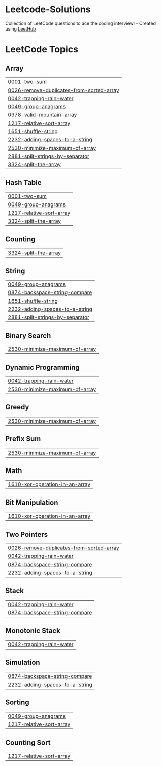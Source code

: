 # Leetcode-Solutions
Collection of LeetCode questions to ace the coding interview! - Created using [LeetHub](https://github.com/QasimWani/LeetHub)

<!---LeetCode Topics Start-->
# LeetCode Topics
## Array
|  |
| ------- |
| [0001-two-sum](https://github.com/Swaminathan-5/Leetcode-Solutions/tree/master/0001-two-sum) |
| [0026-remove-duplicates-from-sorted-array](https://github.com/Swaminathan-5/Leetcode-Solutions/tree/master/0026-remove-duplicates-from-sorted-array) |
| [0042-trapping-rain-water](https://github.com/Swaminathan-5/Leetcode-Solutions/tree/master/0042-trapping-rain-water) |
| [0049-group-anagrams](https://github.com/Swaminathan-5/Leetcode-Solutions/tree/master/0049-group-anagrams) |
| [0978-valid-mountain-array](https://github.com/Swaminathan-5/Leetcode-Solutions/tree/master/0978-valid-mountain-array) |
| [1217-relative-sort-array](https://github.com/Swaminathan-5/Leetcode-Solutions/tree/master/1217-relative-sort-array) |
| [1651-shuffle-string](https://github.com/Swaminathan-5/Leetcode-Solutions/tree/master/1651-shuffle-string) |
| [2232-adding-spaces-to-a-string](https://github.com/Swaminathan-5/Leetcode-Solutions/tree/master/2232-adding-spaces-to-a-string) |
| [2530-minimize-maximum-of-array](https://github.com/Swaminathan-5/Leetcode-Solutions/tree/master/2530-minimize-maximum-of-array) |
| [2881-split-strings-by-separator](https://github.com/Swaminathan-5/Leetcode-Solutions/tree/master/2881-split-strings-by-separator) |
| [3324-split-the-array](https://github.com/Swaminathan-5/Leetcode-Solutions/tree/master/3324-split-the-array) |
## Hash Table
|  |
| ------- |
| [0001-two-sum](https://github.com/Swaminathan-5/Leetcode-Solutions/tree/master/0001-two-sum) |
| [0049-group-anagrams](https://github.com/Swaminathan-5/Leetcode-Solutions/tree/master/0049-group-anagrams) |
| [1217-relative-sort-array](https://github.com/Swaminathan-5/Leetcode-Solutions/tree/master/1217-relative-sort-array) |
| [3324-split-the-array](https://github.com/Swaminathan-5/Leetcode-Solutions/tree/master/3324-split-the-array) |
## Counting
|  |
| ------- |
| [3324-split-the-array](https://github.com/Swaminathan-5/Leetcode-Solutions/tree/master/3324-split-the-array) |
## String
|  |
| ------- |
| [0049-group-anagrams](https://github.com/Swaminathan-5/Leetcode-Solutions/tree/master/0049-group-anagrams) |
| [0874-backspace-string-compare](https://github.com/Swaminathan-5/Leetcode-Solutions/tree/master/0874-backspace-string-compare) |
| [1651-shuffle-string](https://github.com/Swaminathan-5/Leetcode-Solutions/tree/master/1651-shuffle-string) |
| [2232-adding-spaces-to-a-string](https://github.com/Swaminathan-5/Leetcode-Solutions/tree/master/2232-adding-spaces-to-a-string) |
| [2881-split-strings-by-separator](https://github.com/Swaminathan-5/Leetcode-Solutions/tree/master/2881-split-strings-by-separator) |
## Binary Search
|  |
| ------- |
| [2530-minimize-maximum-of-array](https://github.com/Swaminathan-5/Leetcode-Solutions/tree/master/2530-minimize-maximum-of-array) |
## Dynamic Programming
|  |
| ------- |
| [0042-trapping-rain-water](https://github.com/Swaminathan-5/Leetcode-Solutions/tree/master/0042-trapping-rain-water) |
| [2530-minimize-maximum-of-array](https://github.com/Swaminathan-5/Leetcode-Solutions/tree/master/2530-minimize-maximum-of-array) |
## Greedy
|  |
| ------- |
| [2530-minimize-maximum-of-array](https://github.com/Swaminathan-5/Leetcode-Solutions/tree/master/2530-minimize-maximum-of-array) |
## Prefix Sum
|  |
| ------- |
| [2530-minimize-maximum-of-array](https://github.com/Swaminathan-5/Leetcode-Solutions/tree/master/2530-minimize-maximum-of-array) |
## Math
|  |
| ------- |
| [1610-xor-operation-in-an-array](https://github.com/Swaminathan-5/Leetcode-Solutions/tree/master/1610-xor-operation-in-an-array) |
## Bit Manipulation
|  |
| ------- |
| [1610-xor-operation-in-an-array](https://github.com/Swaminathan-5/Leetcode-Solutions/tree/master/1610-xor-operation-in-an-array) |
## Two Pointers
|  |
| ------- |
| [0026-remove-duplicates-from-sorted-array](https://github.com/Swaminathan-5/Leetcode-Solutions/tree/master/0026-remove-duplicates-from-sorted-array) |
| [0042-trapping-rain-water](https://github.com/Swaminathan-5/Leetcode-Solutions/tree/master/0042-trapping-rain-water) |
| [0874-backspace-string-compare](https://github.com/Swaminathan-5/Leetcode-Solutions/tree/master/0874-backspace-string-compare) |
| [2232-adding-spaces-to-a-string](https://github.com/Swaminathan-5/Leetcode-Solutions/tree/master/2232-adding-spaces-to-a-string) |
## Stack
|  |
| ------- |
| [0042-trapping-rain-water](https://github.com/Swaminathan-5/Leetcode-Solutions/tree/master/0042-trapping-rain-water) |
| [0874-backspace-string-compare](https://github.com/Swaminathan-5/Leetcode-Solutions/tree/master/0874-backspace-string-compare) |
## Monotonic Stack
|  |
| ------- |
| [0042-trapping-rain-water](https://github.com/Swaminathan-5/Leetcode-Solutions/tree/master/0042-trapping-rain-water) |
## Simulation
|  |
| ------- |
| [0874-backspace-string-compare](https://github.com/Swaminathan-5/Leetcode-Solutions/tree/master/0874-backspace-string-compare) |
| [2232-adding-spaces-to-a-string](https://github.com/Swaminathan-5/Leetcode-Solutions/tree/master/2232-adding-spaces-to-a-string) |
## Sorting
|  |
| ------- |
| [0049-group-anagrams](https://github.com/Swaminathan-5/Leetcode-Solutions/tree/master/0049-group-anagrams) |
| [1217-relative-sort-array](https://github.com/Swaminathan-5/Leetcode-Solutions/tree/master/1217-relative-sort-array) |
## Counting Sort
|  |
| ------- |
| [1217-relative-sort-array](https://github.com/Swaminathan-5/Leetcode-Solutions/tree/master/1217-relative-sort-array) |
<!---LeetCode Topics End-->